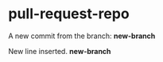 # pull-request-repo

A new commit from the branch: **new-branch**

New line inserted. **new-branch**
